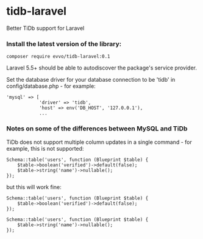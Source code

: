 # tidb-laravel
Better TiDb support for Laravel

### Install the latest version of the library:
```
composer require evvo/tidb-laravel:0.1
```
Laravel 5.5+ should be able to autodiscover the package's service provider.

Set the database driver for your database connection to be 'tidb' in config/database.php - for example:
```
'mysql' => [
            'driver' => 'tidb',
            'host' => env('DB_HOST', '127.0.0.1'),
            ...
```
### Notes on some of the differences between MySQL and TiDb

TiDb does not support multiple column updates in a single command - for example, this is not supported:
```
Schema::table('users', function (Blueprint $table) {
    $table->boolean('verified')->default(false);
    $table->string('name')->nullable();
});
```
but this will work fine:
```
Schema::table('users', function (Blueprint $table) {
    $table->boolean('verified')->default(false);
});

Schema::table('users', function (Blueprint $table) {
    $table->string('name')->nullable();
});
```
